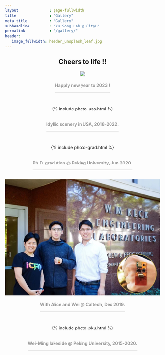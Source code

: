 ```yaml
---
layout              : page-fullwidth
title               : "Gallery"
meta_title          : "Gallery"
subheadline         : "Yu Song Lab @ CityU"
permalink           : "/gallery/"
header:
   image_fullwidth: header_unsplash_leaf.jpg
---
```


## <center>Cheers to life !!</center>

<center>

<img src="/images/2023-new year.jpg" width="640">

</center>

<center><div style="color:orange; border-bottom: 1px solid #d9d9d9;display: inline-block;color: #999;margin: 5px; margin-bottom: 30px"> 

<b>Happly new year to 2023 !</b>

</div> </center>

<center>


{% include photo-usa.html %} 

<center><div style="color:orange; border-bottom: 1px solid #d9d9d9;display: inline-block;color: #999;margin: 5px; margin-bottom: 30px"> 


<b>Idyllic scenery in USA, 2018-2022.</b>

</div>

</center>

<center>


{% include photo-grad.html %} 

<center><div style="color:orange; border-bottom: 1px solid #d9d9d9;display: inline-block;color: #999;margin: 5px;margin-bottom: 30px"> 


<b>Ph.D. gradution @ Peking University, Jun 2020.</b>

</div>

</center>

<center>


<img src="/images/2019-alice-wei.jpg" width="640">

</center>

<center>


<center><div style="color:orange; border-bottom: 1px solid #d9d9d9;display: inline-block;color: #999;margin-top: 5px; margin-bottom: 30px"> 


<b>With Alice and Wei @ Caltech, Dec 2019.</b>

</div>

</center>

<center>


{% include photo-pku.html %} 

</center>

<center>


<center><div style="color:orange; border-bottom: 1px solid #d9d9d9;display: inline-block;color: #999;margin: 5px; margin-bottom: 30px"> 


<b>Wei-Ming lakeside @ Peking University, 2015-2020.</b>

</div>

</center>
